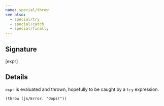 ```yaml
---
name: special/throw
see also:
  - special/try
  - special/catch
  - special/finally
---
```


## Signature
[expr]


## Details

`expr` is evaluated and thrown, hopefully to be caught by a `try` expression.

`(throw (js/Error. "Oops!"))`
